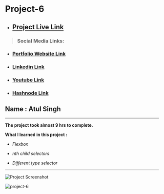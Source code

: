 # Project-6

- ## [Project Live Link](https://ineuron-live-class-project-6.netlify.app/ "Netlify")
> ### Social Media Links:

- ### [Portfolio Website Link](https://www.findcoder.io/u/atulsinghatul)
- ### [Linkedin Link](https://www.linkedin.com/in/atul-singh-082529249/)
- ### [Youtube Link](https://www.youtube.com/channel/UCBNc9Vs9mAFxnAKjzWRqDFQ)
- ### [Hashnode Link](https://atulsinghatul.hashnode.dev/)

## Name : Atul Singh

---

**The project took almost 9 hrs to complete.**

**What I learned in this project :**

- _Flexbox_

- _nth child selectors_
- _Different type selector_

---

![Project Screenshot](https://img.shields.io/badge/LiveClass-Project--6-yellow)


![project-6](https://user-images.githubusercontent.com/112545072/211178546-89a7fe18-b7e3-4f42-91ed-2f1ff564f52d.jpg)
